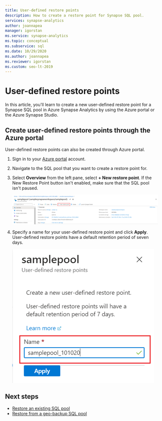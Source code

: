 ```yaml
---
title: User-defined restore points 
description: How to create a restore point for Synapse SQL pool.
services: synapse-analytics
author: joannapea
manager: igorstan
ms.service: synapse-analytics
ms.topic: conceptual
ms.subservice: sql
ms.date: 10/29/2020
ms.author: joannapea
ms.reviewer: igorstan
ms.custom: seo-lt-2019
---
```

# User-defined restore points

In this article, you'll learn to create a new user-defined restore point for a Synapse SQL pool in Azure Synapse Analytics by using the Azure portal or the Azure Synapse Studio.

## Create user-defined restore points through the Azure portal

User-defined restore points can also be created through Azure portal.

1. Sign in to your [Azure portal](https://portal.azure.com/) account.

2. Navigate to the SQL pool that you want to create a restore point for.

3. Select **Overview** from the left pane, select **+ New restore point**. If the New Restore Point button isn't enabled, make sure that the SQL pool isn't paused.

    ![New Restore Point](../media/sql-pools/create-sqlpool-restore-point-01.png)

4. Specify a name for your user-defined restore point and click **Apply**. User-defined restore points have a default retention period of seven days.

    ![Name of Restore Point](../media/sql-pools/create-sqlpool-restore-point-02.png)

## Next steps

- [Restore an existing SQL pool](sql-data-warehouse-restore-active-paused-dw.md)
- [Restore from a geo-backup SQL pool](sql-data-warehouse-restore-from-geo-backup.md)

